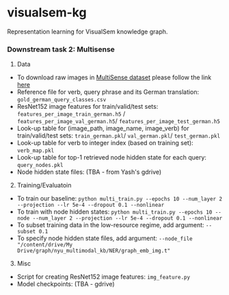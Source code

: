# visualsem-kg
Representation learning for VisualSem knowledge graph.

### Downstream task 2: Multisense
1. Data
- To download raw images in [MultiSense dataset](https://github.com/spandanagella/multisense) please follow the link [here](https://drive.google.com/open?id=1e0ebK7KWlBzlc0j2u3CpXWJ0zVupPxM9)
- Reference file for verb, query phrase and its German translation: ```gold_german_query_classes.csv```
- ResNet152 image features for train/valid/test sets: ```features_per_image_train_german.h5``` / ```features_per_image_val_german.h5```/ ```features_per_image_test_german.h5```
- Look-up table for (image_path, image_name, image_verb) for train/valid/test sets: ```train_german.pkl```/ ```val_german.pkl```/ ```test_german.pkl```
- Look-up table for verb to integer index (based on training set): ```verb_map.pkl```
- Look-up table for top-1 retrieved node hidden state for each query: ```query_nodes.pkl```
- Node hidden state files: (TBA - from Yash's gdrive)

2. Training/Evaluatoin
- To train our baseline: ```python multi_train.py --epochs 10 --num_layer 2 --projection --lr 5e-4 --dropout 0.1 --nonlinear```
- To train with node hidden states: ```python multi_train.py --epochs 10 --node --num_layer 2 --projection --lr 5e-4 --dropout 0.1 --nonlinear```
- To subset training data in the low-resource regime, add argument: ```--subset 0.1```
- To specify node hidden state files, add argument: ```--node_file "/content/drive/My Drive/graph/nyu_multimodal_kb/NER/graph_emb_img.t"```

3. Misc
- Script for creating ResNet152 image features: ```img_feature.py```
- Model checkpoints: (TBA - gdrive)
